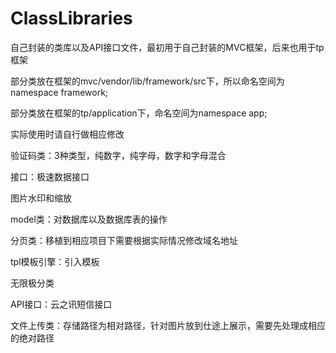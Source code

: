 # ClassLibraries
自己封装的类库以及API接口文件，最初用于自己封装的MVC框架，后来也用于tp框架

部分类放在框架的mvc/vendor/lib/framework/src下，所以命名空间为	namespace framework;

部分类放在框架的tp/application下，命名空间为namespace app;

实际使用时请自行做相应修改



验证码类：3种类型，纯数字，纯字母，数字和字母混合

接口：极速数据接口

图片水印和缩放

model类：对数据库以及数据库表的操作

分页类：移植到相应项目下需要根据实际情况修改域名地址

tpl模板引擎：引入模板

无限极分类

API接口：云之讯短信接口

文件上传类：存储路径为相对路径，针对图片放到仕途上展示，需要先处理成相应的绝对路径

